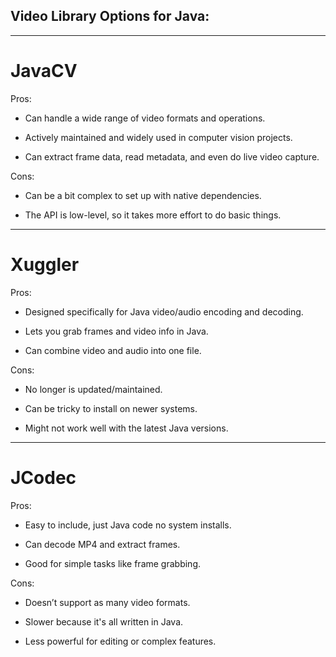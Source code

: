 ## Video Library Options for Java:
--------------------------------------------------------------------------------------------------------------------------

# JavaCV 

Pros:
* Can handle a wide range of video formats and operations.

* Actively maintained and widely used in computer vision projects.

* Can extract frame data, read metadata, and even do live video capture.

Cons:
* Can be a bit complex to set up with native dependencies.

* The API is low-level, so it takes more effort to do basic things.
--------------------------------------------------------------------------------------------------------------------------

# Xuggler 

Pros:
* Designed specifically for Java video/audio encoding and decoding.

* Lets you grab frames and video info in Java.

* Can combine video and audio into one file.

Cons:
* No longer is updated/maintained.

* Can be tricky to install on newer systems.

* Might not work well with the latest Java versions.
--------------------------------------------------------------------------------------------------------------------------

# JCodec

Pros:
* Easy to include, just Java code no system installs.

* Can decode MP4 and extract frames.

* Good for simple tasks like frame grabbing.

Cons:
* Doesn’t support as many video formats.

* Slower because it's all written in Java.

* Less powerful for editing or complex features.
